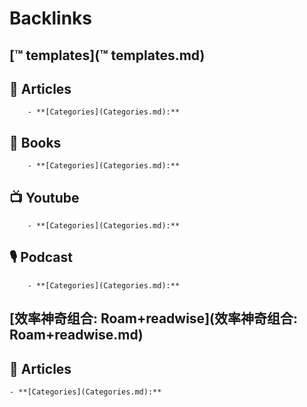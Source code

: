 
# Backlinks
## [™ templates](™ templates.md)

## 📜 Articles
        - **[Categories](Categories.md):**


## 📙 Books
        - **[Categories](Categories.md):**


## 📺 Youtube
        - **[Categories](Categories.md):**


## 🎙 Podcast
        - **[Categories](Categories.md):**

## [效率神奇组合: Roam+readwise](效率神奇组合: Roam+readwise.md)

## 📜 Articles
    - **[Categories](Categories.md):**

